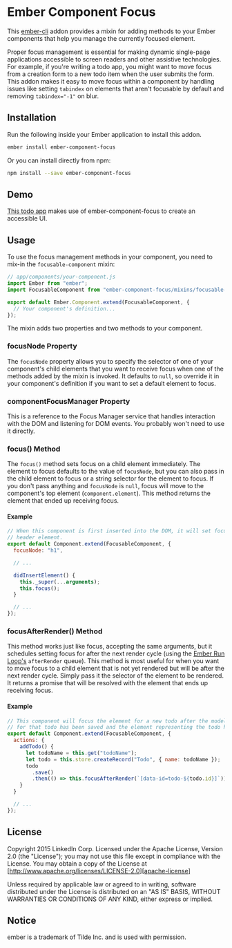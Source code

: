 # Ember Component Focus

This [ember-cli][ember-cli] addon provides a mixin for adding methods to your
Ember components that help you manage the currently focused element.

Proper focus management is essential for making dynamic single-page applications
accessible to screen readers and other assistive technologies. For example, if
you're writing a todo app, you might want to move focus from a creation form to
a new todo item when the user submits the form. This addon makes it easy to move
focus within a component by handling issues like setting `tabindex` on elements
that aren't focusable by default and removing `tabindex="-1"` on blur.

[ember-cli]: http://www.ember-cli.com/

## Installation

Run the following inside your Ember application to install this addon.

```bash
ember install ember-component-focus
```

Or you can install directly from npm:

```bash
npm install --save ember-component-focus
```

## Demo

[This todo app][demo-app] makes use of ember-component-focus to create an accessible UI.

[demo-app]: https://github.com/whastings/ember-todo-app

## Usage

To use the focus management methods in your component, you need to mix-in
the `focusable-component` mixin:

```javascript
// app/components/your-component.js
import Ember from "ember";
import FocusableComponent from "ember-component-focus/mixins/focusable-component";

export default Ember.Component.extend(FocusableComponent, {
  // Your component's definition...
});
```

The mixin adds two properties and two methods to your component.

### focusNode Property

The `focusNode` property allows you to specify the selector of one of your
component's child elements that you want to receive focus when one of the
methods added by the mixin is invoked. It defaults to `null`, so override it in
your component's definition if you want to set a default element to focus.

### componentFocusManager Property

This is a reference to the Focus Manager service that handles interaction with
the DOM and listening for DOM events. You probably won't need to use it
directly.

### focus() Method

The `focus()` method sets focus on a child element immediately. The element to
focus defaults to the value of `focusNode`, but you can also pass in the child
element to focus or a string selector for the element to focus. If you don't
pass anything and `focusNode` is `null`, focus will move to the component's top
element (`component.element`). This method returns the element that ended up
receiving focus.

#### Example

```javascript
// When this component is first inserted into the DOM, it will set focus to its
// header element.
export default Component.extend(FocusableComponent, {
  focusNode: "h1",

  // ...

  didInsertElement() {
    this._super(...arguments);
    this.focus();
  }

  // ...
});
```

### focusAfterRender() Method

This method works just like focus, accepting the same arguments, but it
schedules setting focus for after the next render cycle (using the [Ember Run
Loop's][run-loop] `afterRender` queue). This method is most useful for when you
want to move focus to a child element that is not yet rendered but will be after
the next render cycle. Simply pass it the selector of the element to be
rendered. It returns a promise that will be resolved with the element that ends
up receiving focus.

#### Example

```javascript
// This component will focus the element for a new todo after the model object
// for that todo has been saved and the element representing the todo has rendered.
export default Component.extend(FocusableComponent, {
  actions: {
    addTodo() {
      let todoName = this.get("todoName");
      let todo = this.store.createRecord("Todo", { name: todoName });
      todo
        .save()
        .then(() => this.focusAfterRender(`[data-id=todo-${todo.id}]`));
    }
  }

  // ...
});
```

[run-loop]: https://emberjs.com/api/ember/release/functions/@ember%2Frunloop/run

## License

Copyright 2015 LinkedIn Corp. Licensed under the Apache License, Version 2.0
(the "License"); you may not use this file except in compliance with the
License. You may obtain a copy of the License at
[http://www.apache.org/licenses/LICENSE-2.0][apache-license]

Unless required by applicable law or agreed to in writing, software distributed
under the License is distributed on an "AS IS" BASIS, WITHOUT WARRANTIES OR
CONDITIONS OF ANY KIND, either express or implied.

[apache-license]: http://www.apache.org/licenses/LICENSE-2.0

## Notice

ember is a trademark of Tilde Inc. and is used with permission.
